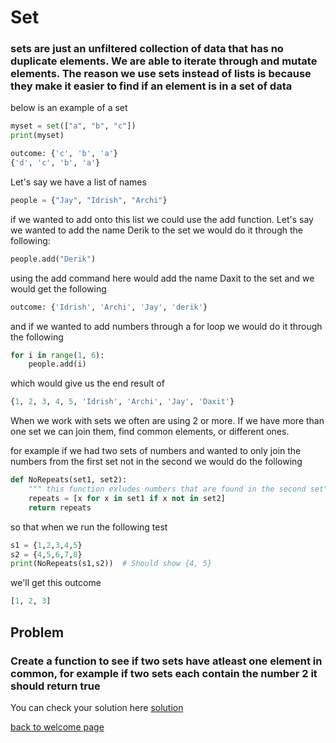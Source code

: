 # Set
### sets are just an unfiltered collection of data that has no duplicate elements. We are able to iterate through and mutate elements. The reason we use sets instead of lists is because they make it easier to find if an element is in a set of data

below is an example of a set
```python
myset = set(["a", "b", "c"])
print(myset)
```

```python
outcome: {'c', 'b', 'a'}
{'d', 'c', 'b', 'a'}
```

Let's say we have a list of names
```python
people = {"Jay", "Idrish", "Archi"}
```
if we wanted to add onto this list we could use the add function. Let's say we wanted to add the name Derik to the set we would do it through the following:

```python
people.add("Derik")
```
using the add command here would add the name Daxit to the set and we would get the following
```python
outcome: {'Idrish', 'Archi', 'Jay', 'derik'}
```
and if we wanted to add numbers through a for loop we would do it through the following
```python
for i in range(1, 6):
    people.add(i)
```
which would give us the end result of 
```python
{1, 2, 3, 4, 5, 'Idrish', 'Archi', 'Jay', 'Daxit'}
```
When we work with sets we often are using 2 or more. If we have more than one set we can join them, find common elements, or different ones. 

for example if we had two sets of numbers and wanted to only join the numbers from the first set not in the second we would do the following
```python
def NoRepeats(set1, set2):
    """ this function exludes numbers that are found in the second set"""
    repeats = [x for x in set1 if x not in set2]
    return repeats
```
so that when we run the following test
```python
s1 = {1,2,3,4,5}
s2 = {4,5,6,7,8}
print(NoRepeats(s1,s2))  # Should show {4, 5}
```
we'll get this outcome
```python
[1, 2, 3]
```
## Problem

### Create a function to see if two sets have atleast one element in common, for example if two sets each contain the number 2 it should return true
You can check your solution here [solution](Stacksolution.py)

[back to welcome page](0-Welcome.md)